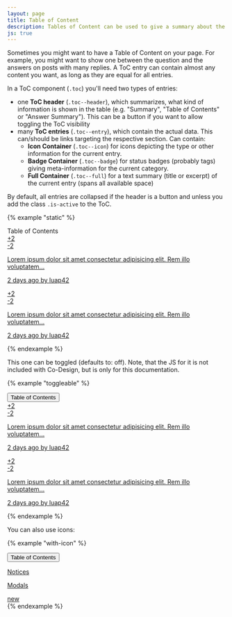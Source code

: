 ```yaml
---
layout: page
title: Table of Content
description: Tables of Content can be used to give a summary about the contents on a page.
js: true
---
```


Sometimes you might want to have a Table of Content on your page. For example, you might want to show one between the question and the answers on posts with many replies. A ToC entry can contain almost any content you want, as long as they are equal for all entries.

In a ToC component (`.toc`) you'll need two types of entries:

- one **ToC header** (`.toc--header`), which summarizes, what kind of information is shown in the table (e.g. "Summary", "Table of Contents" or "Answer Summary"). This can be a button if you want to allow toggling the ToC visibility
- many **ToC entries** (`.toc--entry`), which contain the actual data. This can/should be links targeting the respective section. Can contain:
  - **Icon Container** (`.toc--icon`) for icons depicting the type or other information for the current entry.
  - **Badge Container** (`.toc--badge`) for status badges (probably tags) giving meta-information for the current category.
  - **Full Container** (`.toc--full`) for a text summary (title or excerpt) of the current entry (spans all available space)

By default, all entries are collapsed if the header is a button and unless you add the class `.is-active` to the ToC.

{% example "static" %}
<div class="toc">
    <div class="toc--header">Table of Contents</div>
    <a href="#" class="toc--entry">
        <div class="toc--badge">
            <span class="badge is-tag is-green">+2</span>
        </div>
        <div class="toc--badge">
            <span class="badge is-tag is-red">-2</span>
        </div>
        <div class="toc--full">
            <p>Lorem ipsum dolor sit amet consectetur adipisicing elit. Rem illo voluptatem...</p>
            <p>2 days ago by luap42</p>
        </div>
    </a>
    <a href="#" class="toc--entry">
        <div class="toc--badge">
            <span class="badge is-tag is-green">+2</span>
        </div>
        <div class="toc--badge">
            <span class="badge is-tag is-red">-2</span>
        </div>
        <div class="toc--full">
            <p>Lorem ipsum dolor sit amet consectetur adipisicing elit. Rem illo voluptatem...</p>
            <p>2 days ago by luap42</p>
        </div>
    </a>
</div>
{% endexample %}

This one can be toggled (defaults to: off). Note, that the JS for it is not included with Co-Design, but is only for this documentation.

{% example "toggleable" %}
<div class="toc">
    <button class="toc--header">Table of Contents</button>
    <a href="#" class="toc--entry">
        <div class="toc--badge">
            <span class="badge is-tag is-green">+2</span>
        </div>
        <div class="toc--badge">
            <span class="badge is-tag is-red">-2</span>
        </div>
        <div class="toc--full">
            <p>Lorem ipsum dolor sit amet consectetur adipisicing elit. Rem illo voluptatem...</p>
            <p>2 days ago by luap42</p>
        </div>
    </a>
    <a href="#" class="toc--entry">
        <div class="toc--badge">
            <span class="badge is-tag is-green">+2</span>
        </div>
        <div class="toc--badge">
            <span class="badge is-tag is-red">-2</span>
        </div>
        <div class="toc--full">
            <p>Lorem ipsum dolor sit amet consectetur adipisicing elit. Rem illo voluptatem...</p>
            <p>2 days ago by luap42</p>
        </div>
    </a>
</div>
{% endexample %}

You can also use icons:

{% example "with-icon" %}
<div class="toc is-active">
    <button class="toc--header">Table of Contents</button>
    <a href="#" class="toc--entry">
        <div class="toc--icon">
            <i class="fa fa-hashtag"></i>
        </div>
        <div class="toc--full">
            <p>Notices</p>
        </div>
    </a>
    <a href="#" class="toc--entry">
        <div class="toc--icon">
            <i class="fa fa-hashtag"></i>
        </div>
        <div class="toc--full">
            <p>Modals</p>
        </div>
        <div class="toc--badge">
            <span class="badge is-tag is-small is-red">new</span>
        </div>
    </a>
</div>
{% endexample %}